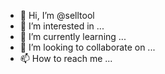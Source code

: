 - 👋 Hi, I’m @selltool
- 👀 I’m interested in ...
- 🌱 I’m currently learning ...
- 💞️ I’m looking to collaborate on ...
- 📫 How to reach me ...

<!---
selltool/selltool is a ✨ special ✨ repository because its `README.md` (this file) appears on your GitHub profile.
You can click the Preview link to take a look at your changes.
--->
